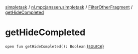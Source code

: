 [simpletask](../../index.md) / [nl.mpcjanssen.simpletask](../index.md) / [FilterOtherFragment](index.md) / [getHideCompleted](.)

# getHideCompleted

`open fun getHideCompleted(): Boolean` [(source)](https://github.com/mpcjanssen/simpletask-android/blob/master/src/main/java/nl/mpcjanssen/simpletask/FilterOtherFragment.java#L92)
